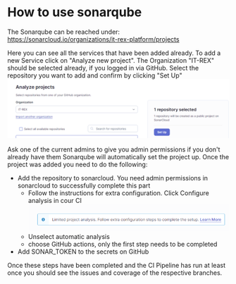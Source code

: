 # How to use sonarqube

The Sonarqube can be reached under: https://sonarcloud.io/organizations/it-rex-platform/projects

Here you can see all the services that have been added already.
To add a new Service click on "Analyze new project". 
The Organization "IT-REX" should be selected already, if you logged in via GitHub.
Select the repository you want to add and confirm by clicking "Set Up"
![](/images/sonarqube_new_project.png)


Ask one of the current admins to give you admin permissions if you don't already have them
Sonarqube will automatically set the project up. Once the project was added you need to do the following:

- Add the repository to sonarcloud. You need admin permissions in sonarcloud to successfully complete this part
    - Follow the instructions for extra configuration. Click Configure analysis in cour CI ![](/images/sonarcloud_instructions_1.png)
    - Unselect automatic analysis
    - choose GitHub actions, only the first step needs to be completed
- Add SONAR_TOKEN to the secrets on GitHub

Once these steps have been completed and the CI Pipeline has run at least once you should see the issues and coverage of the respective branches.

